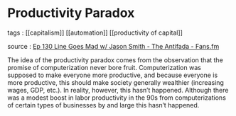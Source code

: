 # Productivity Paradox

tags
: [[capitalism]] [[automation]] [[productivity of capital]]

source
: [Ep 130 Line Goes Mad w/ Jason Smith - The Antifada - Fans.fm](https://fans.fm/p/dGDAKBK)

The idea of the productivity paradox comes from the observation that the promise of computerization never bore fruit. Computerization was supposed to make everyone more productive, and because everyone is more productive, this should make society generally wealthier (increasing wages, GDP, etc.). In reality, however, this hasn&rsquo;t happened. Although there was a modest boost in labor productivity in the 90s from computerizations of certain types of businesses by and large this hasn&rsquo;t happened.
